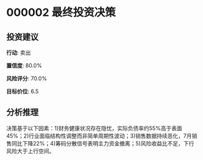 # 000002 最终投资决策

## 投资建议

**行动**: 卖出

**置信度**: 80.0%

**风险评分**: 70.0%

**目标价位**: 6.5

## 分析推理

决策基于以下因素：1)财务健康状况存在隐忧，实际负债率约55%高于表面45%；2)行业面临结构性调整而非简单周期性波动；3)销售数据持续恶化，7月销售同比下降22%；4)筹码分散信号表明主力资金撤离；5)风险收益比不足，下行风险大于上行空间。

